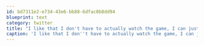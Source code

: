```yaml
---
id: bd7311e2-e734-43e6-bb88-6dfac0b8dd94
blueprint: text
category: twitter
title: "I like that I don't have to actually watch the game, I can just follow @timfeeny @jvdw &amp; @ryr12r"
caption: 'I like that I don''t have to actually watch the game, I can just follow <span class="username username_linked">@<a href="https://twitter.com/timfeeny" title="Tim Feeny">timfeeny</a></span> <span class="username username_linked">@<a href="https://twitter.com/jvdw" title="John van der Woude">jvdw</a></span> &amp; @ryr12r'
---
```

